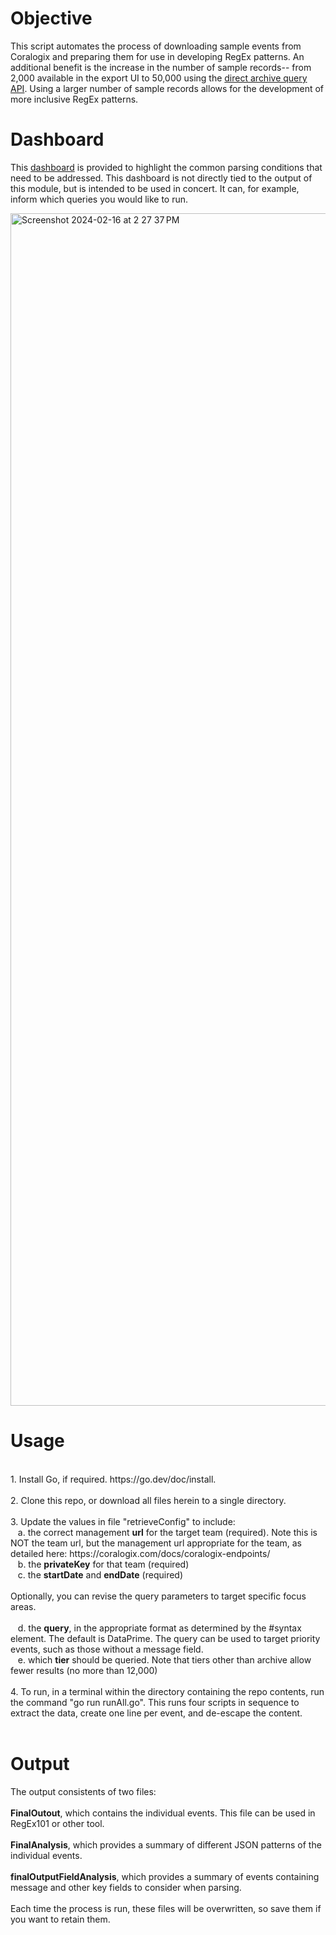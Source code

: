 
# Objective
This script automates the process of downloading sample events from Coralogix and preparing them for use in developing RegEx patterns. An additional benefit is the increase in the number of sample records-- from 2,000 available in the export UI to 50,000 using the [direct archive query API](https://coralogix.com/docs/direct-query-http-api/). Using a larger number of sample records allows for the development of more inclusive RegEx patterns.

# Dashboard
This [dashboard](https://onlineboutique.coralogix.com/#/dashboards/4SCEP7oosPIhxdgSiwyn3) is provided to highlight the common parsing conditions that need to be addressed. This dashboard is not directly tied to the output of this module, but is intended to be used in concert.  It can, for example, inform which queries you would like to run.

<img width="1908" alt="Screenshot 2024-02-16 at 2 27 37 PM" src="https://github.com/jabbottcx/parsing/assets/125903661/11fc0360-5fb5-406f-97e6-105047108345">


# Usage
<br>
1. Install Go, if required. https://go.dev/doc/install.<br>
<br>
2. Clone this repo, or download all files herein to a single directory.<br>
<br>
3. Update the values in file "retrieveConfig" to include:<br>
&nbsp&nbsp&nbspa. the correct management <strong>url</strong> for the target team (required). Note this is NOT the team url, but the management url appropriate for the team, as detailed here: https://coralogix.com/docs/coralogix-endpoints/<br>
&nbsp&nbsp&nbspb. the <strong>privateKey</strong> for that team (required)<br>
&nbsp&nbsp&nbspc. the <strong>startDate</strong> and  <strong>endDate</strong> (required)<br><br>
  Optionally, you can revise the query parameters to target specific focus areas.<br><br>
&nbsp&nbsp&nbspd. the <strong>query</strong>, in the appropriate format as determined by the #syntax element. The default is DataPrime. The query can be used to target priority events, such as those without a message field.<br>
&nbsp&nbsp&nbspe. which <strong>tier</strong> should be queried.  Note that tiers other than archive allow fewer results (no more than 12,000)<br><br>
4. To run, in a terminal within the directory containing the repo contents, run the command "go run runAll.go".  This runs four scripts in sequence to extract the data, create one line per event, and de-escape the content.<br>
<br>

# Output
The output consistents of two files:<br><br>
<strong>FinalOutout</strong>, which contains the individual events. This file can be used in RegEx101 or other tool.<br> <br>
<strong>FinalAnalysis</strong>, which provides a summary of different JSON patterns of the individual events.<br><br>
<strong>finalOutputFieldAnalysis</strong>, which provides a summary of events containing message and other key fields to consider when parsing.<br><br>
Each time the process is run, these files will be overwritten, so save them if you want to retain them. <br>
